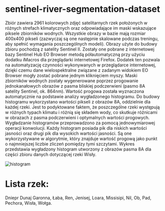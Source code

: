 # sentinel-river-segmentation-dataset

Zbiór zawiera 2961 kolorowych zdjęć satelitarnych rzek położonych w różnych strefach klimatycznych oraz odpowiadające im maski wskazujące piksele zbiorników wodnych. Wszystkie obrazy w bazie mają rozmiar 400x400 pikseli (zazwyczaj są one następnie skalowane podczas treningu, aby spełnić wymagania poszczególnych modeli). Obrazy użyte do budowy zbioru pochodzą z satelity Sentinel II. Zostały one pobrane z internetowej bazy Sentinel Hub EO Browser metodą półautomatyczną przy użyciu dodatku iMacros dla przeglądarki internetowej Firefox. Dodatek ten pozwala na automatyzację czynności wykonywanych w przeglądarce internetowej, dzięki czemu dane wielospektralne związane z zadanym widokiem EO Browser mogły zostać pobrane jednym kliknięciem myszy. Maski zbiorników wodnych zostały wygenerowane poprzez progowanie jednokanałowych obrazów z pasma bliskiej podczerwieni (pasmo 8A satelity Sentinel, ok. 864nm). Wartość progowa została wyznaczona automatycznie na podstawie analizy wygładzonego histogramu. Do budowy histogramu wykorzystano wartości pikseli z obrazów 8A, oddzielnie dla każdej rzeki. Jest to podyktowane faktem, że poszczególne rzeki występują w różnych typach klimatu i różnią się składem wody, co skutkuje różnicami w obrazach z pasma podczerwieni i optymalnych wartości progowych. Wygładzanie histogramów przeprowadzono za pomocą jednowymiarowej operacji konwolucji. Każdy histogram posiada pik dla niskich wartości jasności oraz drugi pik dla wysokich wartości jasności. Są one wykorzystywane w algorytmie, który znajduje wartość progową jako punkt o najmniejszej liczbie zliczeń pomiędzy tymi szczytami. Wykres przedstawia wygładzony histogram utworzony z obrazów pasma 8A dla części zbioru danych dotyczącej rzeki Wisły.

![histogram](https://i.postimg.cc/vBbFgYjw/obraz.png)

# Lista rzek:
Dniepr
Dunaj
Garonna,
Łaba,
Ren,
Jenisej,
Loara,
Missisipi,
Nil,
Ob,
Pad,
Pechora,
Wisła,
Wołga.
